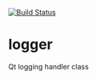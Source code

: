 [![Build Status](https://travis-ci.org/konserw/kLogger.svg?branch=master)](https://travis-ci.org/konserw/kLogger)

# logger
Qt logging handler class
